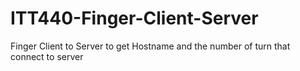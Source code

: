 # ITT440-Finger-Client-Server
Finger Client to Server to get Hostname and the number of turn that connect to server
